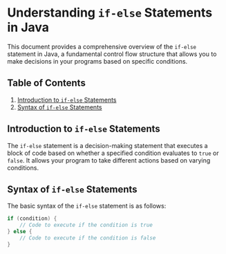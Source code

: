 # Understanding `if-else` Statements in Java

This document provides a comprehensive overview of the `if-else` statement in Java, a fundamental control flow structure that allows you to make decisions in your programs based on specific conditions.

## Table of Contents

1. [Introduction to `if-else` Statements](#introduction-to-if-else-statements)
2. [Syntax of `if-else` Statements](#syntax-of-if-else-statements)


## Introduction to `if-else` Statements

The `if-else` statement is a decision-making statement that executes a block of code based on whether a specified condition evaluates to `true` or `false`. It allows your program to take different actions based on varying conditions.

## Syntax of `if-else` Statements

The basic syntax of the `if-else` statement is as follows:

```java
if (condition) {
    // Code to execute if the condition is true
} else {
    // Code to execute if the condition is false
}
